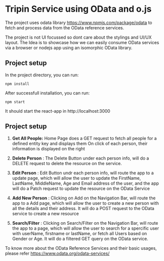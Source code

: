 # Tripin Service using OData and o.js

The project uses odata library https://www.npmjs.com/package/odata to fetch and process data from the
OData reference services.

The project is not UI focussed so dont care about the stylings and UI/UX layout. The Idea is to
showcase how we can easily consume OData services via a browser or nodejs app using an isomorphic OData library.

## Project setup

In the project directory, you can run:

```
npm install
```

After successfull installation, you can run:

```
npm start
```

It should start the react-app in http://localhost:3000

## Project setup

1. **Get All People:** Home Page does a GET request to fetch all people for a defined entity key and displays them On click of each person, their information is displayed on the right

2. **Delete Person** : The Delete Button under each person info, will do a DELETE request to delete the resource on the service.

3. **Edit Person** : Edit Button undr each person info, will route the app to a update page, which will allow the user to update the FirstName, LastName, MiddleName, Age and Email address of the user, and the app will do a Patch request to update the resource on the OData Service

4. **Add New Person** : Clicking on Add on the Navigation Bar, will route the app to a Add page, which will allow the user to create a new person with all the details and their address. It will do a POST request to the OData service to create a new resource

5. **Search/Filter** : Clicking on Search/Filter on the Navigation Bar, will route the app to a page, which will allow the user to search for a spercific user with userName, firstname or lastName, or fetch all Users based on Gender or Age. It will do a filtered GET query on the OData service.

To know more about the OData Reference Services and their basic usages, please refer https://www.odata.org/odata-services/
